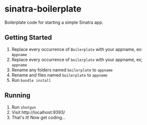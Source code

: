 sinatra-boilerplate
===================

Boilerplate code for starting a simple Sinatra app.


Getting Started
---------------

1. Replace every occurrence of `Boilerplate` with your appname, ex: `Appname`
2. Replace every occurrence of `boilerplate` with your appname, ex; `appname`
3. Rename any folders named `boilerplate` to `appname`
4. Rename and files named `boilerplate` to `appname`
5. Run `bundle install`



Running
-------
1. Run `shotgun`
2. Visit http://localhost:9393/
3. That's it! Now get coding...
